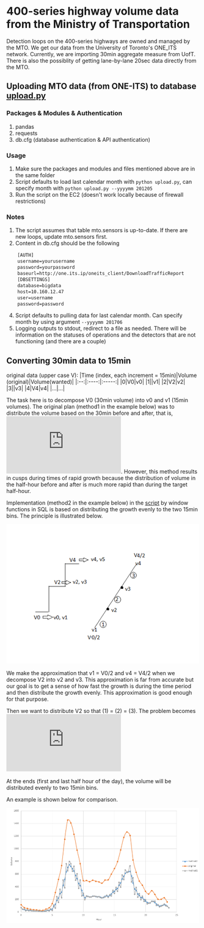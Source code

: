 # 400-series highway volume data from the Ministry of Transportation
Detection loops on the 400-series highways are owned and managed by the MTO. We get our data from the University of Toronto's ONE_ITS network. Currently, we are importing 30min aggregate measure from UofT. There is also the possiblity of getting lane-by-lane 20sec data directly from the MTO.

## Uploading MTO data (from ONE-ITS) to database [upload.py](upload.py)
### Packages & Modules & Authentication
1. pandas
2. requests
6. db.cfg (database authentication & API authentication) 

### Usage
1. Make sure the packages and modules and files mentioned above are in the same folder
2. Script defaults to load last calendar month with `python upload.py`, can specify month with `python upload.py --yyyymm 201205`
3. Run the script on the EC2 (doesn't work locally because of firewall restrictions)


### Notes
1. The script assumes that table mto.sensors is up-to-date. If there are new loops, update mto.sensors first.
3. Content in db.cfg should be the following
``` 
    [AUTH]
    username=yourusername
    password=yourpassword
    baseurl=http://one.its.ip/oneits_client/DownloadTrafficReport
	[DBSETTINGS]
	database=bigdata
	host=10.160.12.47
	user=username
	password=password
```
4. Script defaults to pulling data for last calendar month. Can specify month by using argument `--yyyymm 201706` 
5. Logging outputs to stdout, redirect to a file as needed. There will be information on the statuses of operations and the detectors that are not functioning (and there are a couple)

## Converting 30min data to 15min
original data (upper case V):
|Time (index, each increment = 15min)|Volume (original)|Volume(wanted)|
|:--:|:----:|:-----:|
|0|V0|v0|
|1||v1|
|2|V2|v2|
|3||v3|
|4|V4|v4|
|...|...|

The task here is to decompose V0 (30min volume) into v0 and v1 (15min volumes). 
The original plan (method1 in the example below) was to distribute the volume based on the 30min before and after, that is, ![formula](http://www.sciweavers.org/tex2img.php?eq=%0A%0A%5Cbegin%7Bcases%7Dv2%20%3D%20v2%2A%20%5Cfrac%7Bv0%7D%7Bv0%2Bv4%7D%20%5C%5Cv3%20%3D%20v2%2A%20%5Cfrac%7Bv4%7D%7Bv0%2Bv4%7D%20%20%5Cend%7Bcases%7D%20&bc=White&fc=Black&im=jpg&fs=12&ff=arev&edit=0). However, this method results in cusps during times of rapid growth because the distribution of volume in the half-hour before and after is much more rapid than during the target half-hour.

Implementation (method2 in the example below) in the [script](query-mto-tmc-comparison.sql) by window functions in SQL is based on distributing the growth evenly to the two 15min bins. The principle is illustrated below.

![formula_illustration](img/formula_illustration.png)

We make the approximation that v1 = V0/2 and v4 = V4/2 when we decompose V2 into v2 and v3. This approximation is far from accurate but our goal is to get a sense of how fast the growth is during the time period and then distribute the growth evenly. This approximation is good enough for that purpose.

Then we want to distribute V2 so that (1) = (2) = (3). The problem becomes![formula]( http://www.sciweavers.org/tex2img.php?eq=%0A%0A%5Cbegin%7Bcases%7D%0Av3-v2%3D%20%5Cfrac%7BV4-V0%7D%7B2%2A3%7D%20%5C%5C%0Av2%2Bv3%20%3D%20V2%5C%5C%20%20%0A%5Cend%7Bcases%7D%20%0A%0A%5Cbegin%7Bcases%7D%0Av2%3D%20%5Cfrac%7BV2%20-%20%5Cfrac%7BV4-V0%7D%7B2%2A3%7D%7D%7B2%7D%20%5C%5C%0Av3%20%3D%20%5Cfrac%7BV2%20%2B%20%5Cfrac%7BV4-V0%7D%7B2%2A3%7D%7D%7B2%7D%5C%5C%20%20%0A%5Cend%7Bcases%7D%20%0A&bc=White&fc=Black&im=jpg&fs=12&ff=arev&edit=0)

At the ends (first and last half hour of the day), the volume will be distributed evenly to two 15min bins.

An example is shown below for comparison.

![example_chart](img/30_15_convert_ex.PNG)
